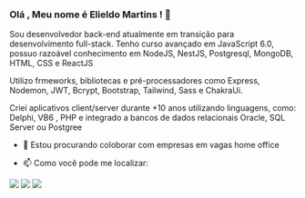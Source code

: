 
### Olá , Meu nome é Elieldo Martins !  👋

<!--
- 🔭 Estou atualmente estudando 
- 🌱 I’m currently learning ...
- 🤔 I’m looking for help with ...
- 💬 Ask me about ...
- 😄 Pronouns: ...
- ⚡ Fun fact: ...
-->

Sou desenvolvedor back-end atualmente em transição para desenvolvimento full-stack. Tenho curso avançado em JavaScript 6.0, possuo razoável conhecimento em NodeJS, NestJS, Postgresql, MongoDB, HTML, CSS e ReactJS

Utilizo frmeworks, bibliotecas e pré-processadores como Express, Nodemon, JWT, Bcrypt, Bootstrap, Tailwind, Sass e ChakraUi.

Criei aplicativos client/server durante +10 anos utilizando linguagens, como: Delphi, VB6 , PHP e integrado a bancos de dados relacionais Oracle, SQL Server ou Postgree

- 👯 Estou procurando coloborar com empresas em vagas home office


- 📫 Como você pode me localizar:

<div>
   <img src="https://img.shields.io/badge/Gmail-D14836?style=for-the-badge&logo=gmail&logoColor=white" />
   <img src="https://img.shields.io/badge/WhatsApp-25D366?style=for-the-badge&logo=whatsapp&logoColor=white" />
   <img src="https://img.shields.io/badge/Instagram-E4405F?style=for-the-badge&logo=instagram&logoColor=white" />
</div>
